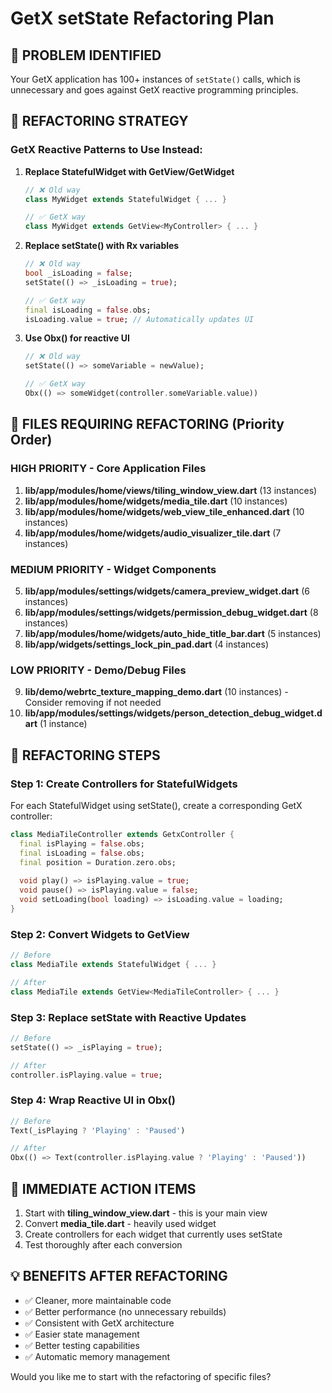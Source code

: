 # GetX setState Refactoring Plan

## 🚨 PROBLEM IDENTIFIED
Your GetX application has 100+ instances of `setState()` calls, which is unnecessary and goes against GetX reactive programming principles.

## 🎯 REFACTORING STRATEGY

### GetX Reactive Patterns to Use Instead:

1. **Replace StatefulWidget with GetView/GetWidget**
   ```dart
   // ❌ Old way
   class MyWidget extends StatefulWidget { ... }
   
   // ✅ GetX way
   class MyWidget extends GetView<MyController> { ... }
   ```

2. **Replace setState() with Rx variables**
   ```dart
   // ❌ Old way
   bool _isLoading = false;
   setState(() => _isLoading = true);
   
   // ✅ GetX way
   final isLoading = false.obs;
   isLoading.value = true; // Automatically updates UI
   ```

3. **Use Obx() for reactive UI**
   ```dart
   // ❌ Old way
   setState(() => someVariable = newValue);
   
   // ✅ GetX way
   Obx(() => someWidget(controller.someVariable.value))
   ```

## 📁 FILES REQUIRING REFACTORING (Priority Order)

### HIGH PRIORITY - Core Application Files
1. **lib/app/modules/home/views/tiling_window_view.dart** (13 instances)
2. **lib/app/modules/home/widgets/media_tile.dart** (10 instances) 
3. **lib/app/modules/home/widgets/web_view_tile_enhanced.dart** (10 instances)
4. **lib/app/modules/home/widgets/audio_visualizer_tile.dart** (7 instances)

### MEDIUM PRIORITY - Widget Components
5. **lib/app/modules/settings/widgets/camera_preview_widget.dart** (6 instances)
6. **lib/app/modules/settings/widgets/permission_debug_widget.dart** (8 instances)
7. **lib/app/modules/home/widgets/auto_hide_title_bar.dart** (5 instances)
8. **lib/app/widgets/settings_lock_pin_pad.dart** (4 instances)

### LOW PRIORITY - Demo/Debug Files
9. **lib/demo/webrtc_texture_mapping_demo.dart** (10 instances) - Consider removing if not needed
10. **lib/app/modules/settings/widgets/person_detection_debug_widget.dart** (1 instance)

## 🔧 REFACTORING STEPS

### Step 1: Create Controllers for StatefulWidgets
For each StatefulWidget using setState(), create a corresponding GetX controller:

```dart
class MediaTileController extends GetxController {
  final isPlaying = false.obs;
  final isLoading = false.obs;
  final position = Duration.zero.obs;
  
  void play() => isPlaying.value = true;
  void pause() => isPlaying.value = false;
  void setLoading(bool loading) => isLoading.value = loading;
}
```

### Step 2: Convert Widgets to GetView
```dart
// Before
class MediaTile extends StatefulWidget { ... }

// After  
class MediaTile extends GetView<MediaTileController> { ... }
```

### Step 3: Replace setState with Reactive Updates
```dart
// Before
setState(() => _isPlaying = true);

// After
controller.isPlaying.value = true;
```

### Step 4: Wrap Reactive UI in Obx()
```dart
// Before
Text(_isPlaying ? 'Playing' : 'Paused')

// After
Obx(() => Text(controller.isPlaying.value ? 'Playing' : 'Paused'))
```

## 🎯 IMMEDIATE ACTION ITEMS

1. Start with **tiling_window_view.dart** - this is your main view
2. Convert **media_tile.dart** - heavily used widget  
3. Create controllers for each widget that currently uses setState
4. Test thoroughly after each conversion

## 💡 BENEFITS AFTER REFACTORING

- ✅ Cleaner, more maintainable code
- ✅ Better performance (no unnecessary rebuilds)
- ✅ Consistent with GetX architecture
- ✅ Easier state management
- ✅ Better testing capabilities
- ✅ Automatic memory management

Would you like me to start with the refactoring of specific files?
